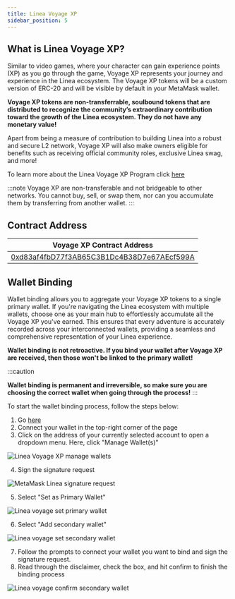 ```yaml
---
title: Linea Voyage XP 
sidebar_position: 5
---
```


## What is Linea Voyage XP?

Similar to video games, where your character can gain experience points (XP) as you go through the game, Voyage XP represents your journey and experience in the Linea ecosystem. The Voyage XP tokens will be a custom version of ERC-20 and will be visible by default in your MetaMask wallet.

 **Voyage XP tokens are non-transferrable, soulbound tokens that are distributed to recognize the community’s extraordinary contribution toward the growth of the Linea ecosystem. They do not have any monetary value!**

Apart from being a measure of contribution to building Linea into a robust and secure L2 network, Voyage XP will also make owners eligible for benefits such as receiving official community roles, exclusive Linea swag, and more!

To learn more about the Linea Voyage XP Program click [here](https://linea.mirror.xyz/sl3dN6bP3h0Uxhh5yA_jqy9UFayjqCeChRvOSi1U3B8) 

:::note
Voyage XP are non-transferable and not bridgeable to other networks. You cannot buy, sell, or swap them, nor can you accumulate them by transferring from another wallet.
:::

## Contract Address

| Voyage XP Contract Address |
| -------------------------- |
| [0xd83af4fbD77f3AB65C3B1Dc4B38D7e67AEcf599A](https://lineascan.build/address/0xd83af4fbD77f3AB65C3B1Dc4B38D7e67AEcf599A) |

## Wallet Binding

Wallet binding allows you to aggregate your Voyage XP tokens to a single primary wallet. If you're navigating the Linea ecosystem with multiple wallets, choose one as your main hub to effortlessly accumulate all the Voyage XP you've earned. This ensures that every adventure is accurately recorded across your interconnected wallets, providing a seamless and comprehensive representation of your Linea experience. 

**Wallet binding is not retroactive. If you bind your wallet after Voyage XP are received, then those won't be linked to the primary wallet!**

:::caution

**Wallet binding is permanent and irreversible, so make sure you are choosing the correct wallet when going through the process!**
:::

To start the wallet binding process, follow the steps below:

1. Go [here](https://linea.build/activations)
2. Connect your wallet in the top-right corner of the page
3. Click on the address of your currently selected account to open a dropdown menu. Here, click "Manage Wallet(s)"

<div class="center-container">
  <div class="img-large">
    <img
      src="/img/article_images/Use_Linea/Linea_voyage_xp/Linea_voyage_xp_manage_wallets.png"
      alt="Linea Voyage XP manage wallets"
    />
  </div>
</div>

4. Sign the signature request

<div class="center-container">
  <div class="img-small">
    <img
      src="/img/article_images/Use_Linea/Linea_voyage_xp/MetaMask_Linea_signature_request.png"
      alt="MetaMask Linea signature request"
    />
  </div>
</div>

5. Select "Set as Primary Wallet"

<div class="center-container">
  <div class="img-small">
    <img
      src="/img/article_images/Use_Linea/Linea_voyage_xp/MetaMask_Linea_xp_set_primary_wallet.png"
      alt="Linea voyage set primary wallet"
    />
  </div>
</div>

6. Select "Add secondary wallet"

<div class="center-container">
  <div class="img-small">
    <img
      src="/img/article_images/Use_Linea/Linea_voyage_xp/MetaMask_Linea_xp_add_secondary_wallet.png"
      alt="Linea voyage set secondary wallet"
    />
  </div>
</div>

7. Follow the prompts to connect your wallet you want to bind and sign the signature request.
8. Read through the disclaimer, check the box, and hit confirm to finish the binding process

<div class="center-container">
  <div class="img-small">
    <img
      src="/img/article_images/Use_Linea/Linea_voyage_xp/MetaMask_Linea_xp_confirm_secondary_wallet.png"
      alt="Linea voyage confirm secondary wallet"
    />
  </div>
</div>

